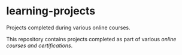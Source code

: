 # learning-projects
Projects completed during various online courses.

This repository contains projects completed as part of various *online courses and certifications*.
